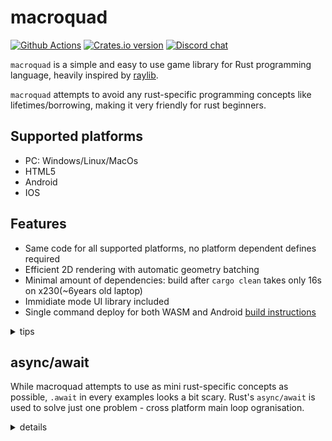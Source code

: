 # macroquad

[![Github Actions](https://github.com/not-fl3/macroquad/workflows/Cross-compile/badge.svg)](https://github.com/not-fl3/macroquad/actions?query=workflow%3A)
[![Crates.io version](https://img.shields.io/crates/v/macroquad.svg)](https://crates.io/crates/macroquad)
[![Discord chat](https://img.shields.io/discord/710177966440579103.svg?label=discord%20chat)](https://discord.gg/WfEp6ut)

`macroquad` is a simple and easy to use game library for Rust programming language, heavily inspired by [raylib](https://github.com/raysan5/raylib). 

`macroquad` attempts to avoid any rust-specific programming concepts like lifetimes/borrowing, making it very friendly for rust beginners.

## Supported platforms

* PC: Windows/Linux/MacOs
* HTML5
* Android
* IOS

## Features

* Same code for all supported platforms, no platform dependent defines required 
* Efficient 2D rendering with automatic geometry batching
* Minimal amount of dependencies: build after `cargo clean` takes only 16s on x230(~6years old laptop)
* Immidiate mode UI library included
* Single command deploy for both WASM and Android [build instructions](https://github.com/not-fl3/miniquad/#building-examples)

<details>
<summary>tips</summary>
Adding the following snippet to your Cargo.toml ensures that all dependencies compile in release even in debug mode. In macroquad, this has the effect of making images load several times faster and your applications much more performant, while keeping compile times miraculously low.

```toml
[profile.dev.package.'*']
opt-level = 3
```
</details>

## async/await

While macroquad attempts to use as mini rust-specific concepts as possible, `.await` in every examples looks a bit scary.
Rust's `async/await` is used to solve just one problem - cross platform main loop ogranisation. 

<details>
<summary>details</summary>
  

The problem: on WASM and android its not really easy to organize main loop like this: 
```
fn main() {
    // do some initilization
    
    // start main loop
    loop {
        // handle input 

        // update logic

        // draw frame
    }
}
```

It is fixable on Android with threads, but on web there is not way to "pause" and "resume" wasm execution, so no wasm code should block ever.
While that loop is blocking for the entire game execution!
The C++ solution for that problem: https://kripken.github.io/blog/wasm/2019/07/16/asyncify.html

But in Rust we have async/await. Rust's `futures` is basicly a continuations - `future`'s stack may be store into a variable to later pause/resume execution of future's code.

async/await in macroquad is used without any external dependencies - no runtime, executor or even futures-rs are involved. Its just a way to preserve `main`'s stack on WASM and keep the code cross platform without any wasm-specific main loop.
</details>
